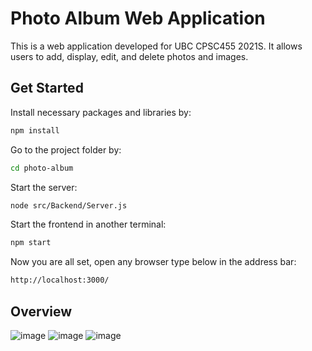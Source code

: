 # Photo Album Web Application

This is a web application developed for UBC CPSC455 2021S. It allows users to add, display, edit, and delete photos and images.

## Get Started
Install necessary packages and libraries by:
```sh
npm install
```
Go to the project folder by:
```sh
cd photo-album
```
Start the server:
```sh
node src/Backend/Server.js
```
Start the frontend in another terminal:
```sh
npm start
```
Now you are all set, open any browser type below in the address bar:
```sh
http://localhost:3000/
```

## Overview
![image](https://user-images.githubusercontent.com/45861466/123400377-47d92f00-d5d8-11eb-82c9-1d549329a4b9.png)
![image](https://user-images.githubusercontent.com/45861466/123400507-6a6b4800-d5d8-11eb-9fb3-f41c67bd9426.png)
![image](https://user-images.githubusercontent.com/45861466/123400445-59223b80-d5d8-11eb-88c8-2cee3d4606d9.png)

